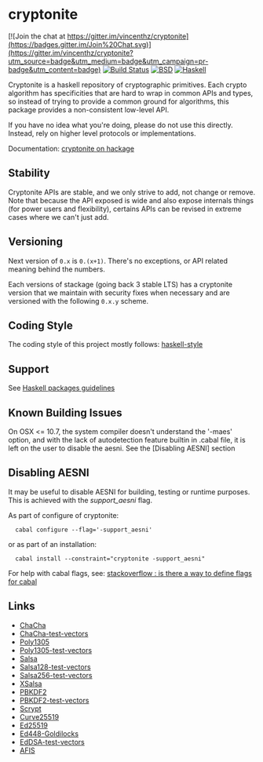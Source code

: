cryptonite
==========

[![Join the chat at https://gitter.im/vincenthz/cryptonite](https://badges.gitter.im/Join%20Chat.svg)](https://gitter.im/vincenthz/cryptonite?utm_source=badge&utm_medium=badge&utm_campaign=pr-badge&utm_content=badge)
[![Build Status](https://travis-ci.org/haskell-crypto/cryptonite.png?branch=master)](https://travis-ci.org/haskell-crypto/cryptonite)
[![BSD](http://b.repl.ca/v1/license-BSD-blue.png)](http://en.wikipedia.org/wiki/BSD_licenses)
[![Haskell](http://b.repl.ca/v1/language-haskell-lightgrey.png)](http://haskell.org)

Cryptonite is a haskell repository of cryptographic primitives. Each crypto
algorithm has specificities that are hard to wrap in common APIs and types,
so instead of trying to provide a common ground for algorithms, this package
provides a non-consistent low-level API.

If you have no idea what you're doing, please do not use this directly.
Instead, rely on higher level protocols or implementations.

Documentation: [cryptonite on hackage](http://hackage.haskell.org/package/cryptonite)

Stability
---------

Cryptonite APIs are stable, and we only strive to add, not change or remove.
Note that because the API exposed is wide and also expose internals things (for
power users and flexibility), certains APIs can be revised in extreme cases
where we can't just add.

Versioning
----------

Next version of `0.x` is `0.(x+1)`. There's no exceptions, or API related meaning
behind the numbers.

Each versions of stackage (going back 3 stable LTS) has a cryptonite version
that we maintain with security fixes when necessary and are versioned with the
following `0.x.y` scheme.

Coding Style
------------

The coding style of this project mostly follows:
[haskell-style](https://github.com/tibbe/haskell-style-guide/blob/master/haskell-style.md)

Support
-------

See [Haskell packages guidelines](https://github.com/vincenthz/haskell-pkg-guidelines/blob/master/README.md#support)

Known Building Issues
---------------------

On OSX <= 10.7, the system compiler doesn't understand the '-maes' option, and
with the lack of autodetection feature builtin in .cabal file, it is left on
the user to disable the aesni. See the [Disabling AESNI] section

Disabling AESNI
---------------

It may be useful to disable AESNI for building, testing or runtime purposes.
This is achieved with the *support_aesni* flag.

As part of configure of cryptonite:

```
  cabal configure --flag='-support_aesni'
```

or as part of an installation:

```
  cabal install --constraint="cryptonite -support_aesni"
```

For help with cabal flags, see: [stackoverflow : is there a way to define flags for cabal](http://stackoverflow.com/questions/23523869/is-there-any-way-to-define-flags-for-cabal-dependencies)

Links
-----

* [ChaCha](http://cr.yp.to/chacha.html)
* [ChaCha-test-vectors](https://github.com/secworks/chacha_testvectors.git)
* [Poly1305](http://cr.yp.to/mac.html)
* [Poly1305-test-vectors](http://tools.ietf.org/html/draft-nir-cfrg-chacha20-poly1305-06#page-12)
* [Salsa](http://cr.yp.to/snuffle.html)
* [Salsa128-test-vectors](https://github.com/alexwebr/salsa20/blob/master/test_vectors.128)
* [Salsa256-test-vectors](https://github.com/alexwebr/salsa20/blob/master/test_vectors.256)
* [XSalsa](https://cr.yp.to/snuffle/xsalsa-20081128.pdf)
* [PBKDF2](http://tools.ietf.org/html/rfc2898)
* [PBKDF2-test-vectors](http://www.ietf.org/rfc/rfc6070.txt)
* [Scrypt](http://www.tarsnap.com/scrypt.html)
* [Curve25519](http://cr.yp.to/ecdh.html)
* [Ed25519](http://ed25519.cr.yp.to/papers.html)
* [Ed448-Goldilocks](http://ed448goldilocks.sourceforge.net/)
* [EdDSA-test-vectors](http://www.ietf.org/rfc/rfc8032.txt)
* [AFIS](http://clemens.endorphin.org/cryptography)

